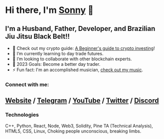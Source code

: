 # Hi there, I'm [Sonny](https://sonnyparlin.com) 👋 


## I'm a Husband, Father, Developer, and Brazilian Jiu Jitsu Black Belt!!

- 🔭 Check out my crypto guide: [A Beginner's guide to crypto investing](https://bit.ly/cryptoguide2022)!
- 🌱 I’m currently learning to day trade futures.
- 👯 I’m looking to collaborate with other blockchain experts.
- 🥅 2023 Goals: Become a better day trader.
- ⚡ Fun fact: I'm an accomplished musician, [check out my music](https://music.youtube.com/playlist?list=PLj9lh13xPM4NtMGzpbghwBlWZ_3LaUk_P&feature=share).

### Connect with me:

[Website](http://sonnyparlin.com) /
[Telegram](https://t.me/sonnygrapples) /
[YouTube](https://www.youtube.com/c/sonnyparlin) /
[Twitter](https://twitter.com/santinoparlucci) /
[Discord](discordapp.com/users/sonnyjitsu#5631)
---

### Technologies

C++, Python, React, Node, Web3, Solidity, Pine TA (Technical Analysis), HTML5, CSS, Linux, Choking people unconscious, breaking limbs.
